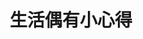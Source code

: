 ---
title: 生活偶有小心得
description: 時間總是會過去!事情總是來不及!你只能努力記!每個當下都是過去，每個當下都是未來，時間對我們來說從來就沒有「現在」因為「現在已經是過去」。也許有點哲學，也許有點玄學，雖然我常常幹話不斷，但偶爾也有點哲理的時候吧！
image: cover.png

# Badge style
style:
    background: 
    color: 

---